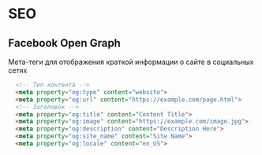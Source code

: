 # SEO

## Facebook Open Graph

Мета-теги для отображения краткой информации о сайте в социальных сетях

```html
  <!-- Тип контента -->
  <meta property="og:type" content="website">
  <meta property="og:url" content="https://example.com/page.html">
  <!-- Заголовок -->
  <meta property="og:title" content="Content Title">
  <meta property="og:image" content="https://example.com/image.jpg">
  <meta property="og:description" content="Description Here">
  <meta property="og:site_name" content="Site Name">
  <meta property="og:locale" content="en_US">
```